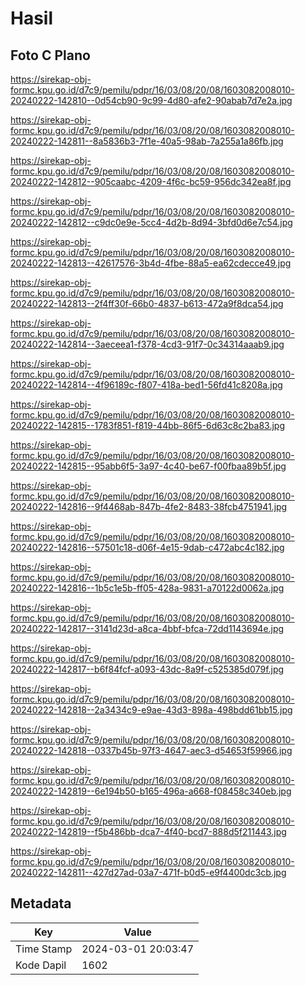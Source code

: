# Hasil

## Foto C Plano

https://sirekap-obj-formc.kpu.go.id/d7c9/pemilu/pdpr/16/03/08/20/08/1603082008010-20240222-142810--0d54cb90-9c99-4d80-afe2-90abab7d7e2a.jpg

https://sirekap-obj-formc.kpu.go.id/d7c9/pemilu/pdpr/16/03/08/20/08/1603082008010-20240222-142811--8a5836b3-7f1e-40a5-98ab-7a255a1a86fb.jpg

https://sirekap-obj-formc.kpu.go.id/d7c9/pemilu/pdpr/16/03/08/20/08/1603082008010-20240222-142812--905caabc-4209-4f6c-bc59-956dc342ea8f.jpg

https://sirekap-obj-formc.kpu.go.id/d7c9/pemilu/pdpr/16/03/08/20/08/1603082008010-20240222-142812--c9dc0e9e-5cc4-4d2b-8d94-3bfd0d6e7c54.jpg

https://sirekap-obj-formc.kpu.go.id/d7c9/pemilu/pdpr/16/03/08/20/08/1603082008010-20240222-142813--42617576-3b4d-4fbe-88a5-ea62cdecce49.jpg

https://sirekap-obj-formc.kpu.go.id/d7c9/pemilu/pdpr/16/03/08/20/08/1603082008010-20240222-142813--2f4ff30f-66b0-4837-b613-472a9f8dca54.jpg

https://sirekap-obj-formc.kpu.go.id/d7c9/pemilu/pdpr/16/03/08/20/08/1603082008010-20240222-142814--3aeceea1-f378-4cd3-91f7-0c34314aaab9.jpg

https://sirekap-obj-formc.kpu.go.id/d7c9/pemilu/pdpr/16/03/08/20/08/1603082008010-20240222-142814--4f96189c-f807-418a-bed1-56fd41c8208a.jpg

https://sirekap-obj-formc.kpu.go.id/d7c9/pemilu/pdpr/16/03/08/20/08/1603082008010-20240222-142815--1783f851-f819-44bb-86f5-6d63c8c2ba83.jpg

https://sirekap-obj-formc.kpu.go.id/d7c9/pemilu/pdpr/16/03/08/20/08/1603082008010-20240222-142815--95abb6f5-3a97-4c40-be67-f00fbaa89b5f.jpg

https://sirekap-obj-formc.kpu.go.id/d7c9/pemilu/pdpr/16/03/08/20/08/1603082008010-20240222-142816--9f4468ab-847b-4fe2-8483-38fcb4751941.jpg

https://sirekap-obj-formc.kpu.go.id/d7c9/pemilu/pdpr/16/03/08/20/08/1603082008010-20240222-142816--57501c18-d06f-4e15-9dab-c472abc4c182.jpg

https://sirekap-obj-formc.kpu.go.id/d7c9/pemilu/pdpr/16/03/08/20/08/1603082008010-20240222-142816--1b5c1e5b-ff05-428a-9831-a70122d0062a.jpg

https://sirekap-obj-formc.kpu.go.id/d7c9/pemilu/pdpr/16/03/08/20/08/1603082008010-20240222-142817--3141d23d-a8ca-4bbf-bfca-72dd1143694e.jpg

https://sirekap-obj-formc.kpu.go.id/d7c9/pemilu/pdpr/16/03/08/20/08/1603082008010-20240222-142817--b6f84fcf-a093-43dc-8a9f-c525385d079f.jpg

https://sirekap-obj-formc.kpu.go.id/d7c9/pemilu/pdpr/16/03/08/20/08/1603082008010-20240222-142818--2a3434c9-e9ae-43d3-898a-498bdd61bb15.jpg

https://sirekap-obj-formc.kpu.go.id/d7c9/pemilu/pdpr/16/03/08/20/08/1603082008010-20240222-142818--0337b45b-97f3-4647-aec3-d54653f59966.jpg

https://sirekap-obj-formc.kpu.go.id/d7c9/pemilu/pdpr/16/03/08/20/08/1603082008010-20240222-142819--6e194b50-b165-496a-a668-f08458c340eb.jpg

https://sirekap-obj-formc.kpu.go.id/d7c9/pemilu/pdpr/16/03/08/20/08/1603082008010-20240222-142819--f5b486bb-dca7-4f40-bcd7-888d5f211443.jpg

https://sirekap-obj-formc.kpu.go.id/d7c9/pemilu/pdpr/16/03/08/20/08/1603082008010-20240222-142811--427d27ad-03a7-471f-b0d5-e9f4400dc3cb.jpg


## Metadata

| Key        | Value               |
| ---------- | ------------------- |
| Time Stamp | 2024-03-01 20:03:47 |
| Kode Dapil | 1602                |



